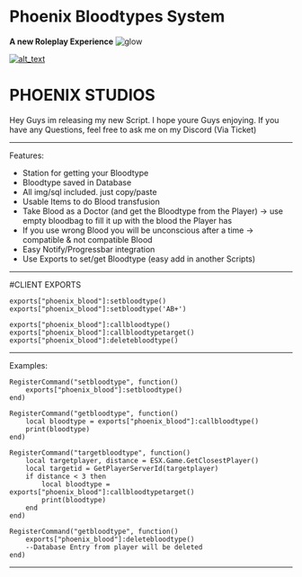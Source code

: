 # Phoenix Bloodtypes System

**A new Roleplay Experience**
![glow](https://github.com/Ph-o-e-n-ix/phoenix_policetraining/assets/119653707/a515ecb3-9596-4f81-a616-4cfc97c688db)

[<img alt="alt_text"  src="https://i.imgur.com/yRsZ96F.png" />](https://discord.gg/CUXK7CWx3P)

<h1> PHOENIX STUDIOS </h1>

Hey Guys im releasing my new Script. I hope youre Guys enjoying. 
If you have any Questions, feel free to ask me on my Discord (Via Ticket)
 
-------------------------------------------------------------------

Features:
* Station for getting your Bloodtype
* Bloodtype saved in Database
* All img/sql included. just copy/paste
* Usable Items to do Blood transfusion
* Take Blood as a Doctor (and get the Bloodtype from the Player)
-> use empty bloodbag to fill it up with the blood the Player has
* If you use wrong Blood you will be unconscious after a time
-> compatible & not compatible Blood
* Easy Notify/Progressbar integration
* Use Exports to set/get Bloodtype (easy add in another Scripts)

-------------------------------------------------------------------
#CLIENT EXPORTS 
```
exports["phoenix_blood"]:setbloodtype()
exports["phoenix_blood"]:setbloodtype('AB+')

exports["phoenix_blood"]:callbloodtype()
exports["phoenix_blood"]:callbloodtypetarget()
exports["phoenix_blood"]:deletebloodtype()
```

-------------------------------------------------------------------

Examples:
```
RegisterCommand("setbloodtype", function()
    exports["phoenix_blood"]:setbloodtype()
end)
```
```
RegisterCommand("getbloodtype", function()
    local bloodtype = exports["phoenix_blood"]:callbloodtype() 
    print(bloodtype)
end)
```
```
RegisterCommand("targetbloodtype", function()
    local targetplayer, distance = ESX.Game.GetClosestPlayer()
    local targetid = GetPlayerServerId(targetplayer)
    if distance < 3 then 
        local bloodtype = exports["phoenix_blood"]:callbloodtypetarget()
        print(bloodtype)
    end
end)
```
```
RegisterCommand("getbloodtype", function()
    exports["phoenix_blood"]:deletebloodtype()
    --Database Entry from player will be deleted
end)
```
-------------------------------------------------------------------

